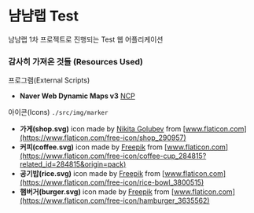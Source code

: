 # 냠냠랩 Test
냠냠랩 1차 프로젝트로 진행되는 Test 웹 어플리케이션

### 감사히 가져온 것들 (Resources Used)
프로그램(External Scripts)
* **Naver Web Dynamic Maps v3** [NCP](https://www.ncloud.com/product/applicationService/maps)


아이콘(Icons) ```./src/img/marker```
* **가게(shop.svg)** icon made by [Nikita Golubev](https://www.flaticon.com/authors/nikita-golubev) from [www.flaticon.com](https://www.flaticon.com/free-icon/shop_290957)
* **커피(coffee.svg)** icon made by [Freepik](https://www.freepik.com) from [www.flaticon.com](https://www.flaticon.com/free-icon/coffee-cup_284815?related_id=284815&origin=pack)
* **공기밥(rice.svg)** icon made by [Freepik](https://www.freepik.com) from [www.flaticon.com](https://www.flaticon.com/free-icon/rice-bowl_3800515)
* **햄버거(burger.svg)** icon made by [Freepik](https://www.freepik.com) from [www.flaticon.com](https://www.flaticon.com/free-icon/hamburger_3635562)